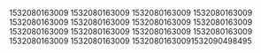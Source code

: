1532080163009
1532080163009
1532080163009
1532080163009
1532080163009
1532080163009
1532080163009
1532080163009
1532080163009
1532080163009
1532080163009
1532080163009
1532080163009
1532080163009
15320801630091532090498495